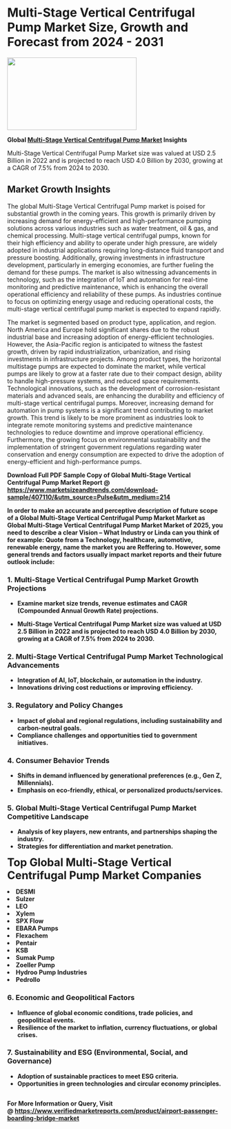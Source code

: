 <H1>Multi-Stage Vertical Centrifugal Pump Market Size, Growth and Forecast from 2024 - 2031</H1><img class="aligncenter size-medium wp-image-584254" src="https://thirdeyenews.in/wp-content/uploads/2024/09/Global-Market-Research-300x168.jpeg" alt="" width="300" height="168" /><p><strong>Global&nbsp;<a href="https://www.marketsizeandtrends.com/download-sample/407110/&amp;utm_source=Pulse&amp;utm_medium=214">Multi-Stage Vertical Centrifugal Pump Market</a> Insights</strong></p><p>Multi-Stage Vertical Centrifugal Pump Market size was valued at USD 2.5 Billion in 2022 and is projected to reach USD 4.0 Billion by 2030, growing at a CAGR of 7.5% from 2024 to 2030.</p><p><h2>Market Growth Insights</h2> <p>The global Multi-Stage Vertical Centrifugal Pump market is poised for substantial growth in the coming years. This growth is primarily driven by increasing demand for energy-efficient and high-performance pumping solutions across various industries such as water treatment, oil & gas, and chemical processing. Multi-stage vertical centrifugal pumps, known for their high efficiency and ability to operate under high pressure, are widely adopted in industrial applications requiring long-distance fluid transport and pressure boosting. Additionally, growing investments in infrastructure development, particularly in emerging economies, are further fueling the demand for these pumps. The market is also witnessing advancements in technology, such as the integration of IoT and automation for real-time monitoring and predictive maintenance, which is enhancing the overall operational efficiency and reliability of these pumps. As industries continue to focus on optimizing energy usage and reducing operational costs, the multi-stage vertical centrifugal pump market is expected to expand rapidly.</p> <p><strong></strong></p> <p>The market is segmented based on product type, application, and region. North America and Europe hold significant shares due to the robust industrial base and increasing adoption of energy-efficient technologies. However, the Asia-Pacific region is anticipated to witness the fastest growth, driven by rapid industrialization, urbanization, and rising investments in infrastructure projects. Among product types, the horizontal multistage pumps are expected to dominate the market, while vertical pumps are likely to grow at a faster rate due to their compact design, ability to handle high-pressure systems, and reduced space requirements. Technological innovations, such as the development of corrosion-resistant materials and advanced seals, are enhancing the durability and efficiency of multi-stage vertical centrifugal pumps. Moreover, increasing demand for automation in pump systems is a significant trend contributing to market growth. This trend is likely to be more prominent as industries look to integrate remote monitoring systems and predictive maintenance technologies to reduce downtime and improve operational efficiency. Furthermore, the growing focus on environmental sustainability and the implementation of stringent government regulations regarding water conservation and energy consumption are expected to drive the adoption of energy-efficient and high-performance pumps. <p><strong></p><p><span class=""><strong>Download Full PDF Sample Copy of Global Multi-Stage Vertical Centrifugal Pump Market Report</strong> @ <a href="https://www.marketsizeandtrends.com/download-sample/407110/&amp;utm_source=Pulse&amp;utm_medium=214" target="_blank">https://www.marketsizeandtrends.com/download-sample/407110/&amp;utm_source=Pulse&amp;utm_medium=214</a></span></p><p>In order to make an accurate and perceptive description of future scope of a Global&nbsp;Multi-Stage Vertical Centrifugal Pump Market Market as Global&nbsp;Multi-Stage Vertical Centrifugal Pump Market Market of 2025, you need to describe a clear Vision &ndash; What Industry or Linda can you think of for example: Quote from a Technology, healthcare, automotive, renewable energy, name the market you are Reffering to. However, some general trends and factors usually impact market reports and their future outlook include:</p><h3>1.&nbsp;<strong>Multi-Stage Vertical Centrifugal Pump Market Growth Projections</strong></h3><ul><li>Examine market size trends, revenue estimates and CAGR (Compounded Annual Growth Rate) projections.</li><li><p>Multi-Stage Vertical Centrifugal Pump Market size was valued at USD 2.5 Billion in 2022 and is projected to reach USD 4.0 Billion by 2030, growing at a CAGR of 7.5% from 2024 to 2030.</p></li></ul><h3>2.&nbsp;<strong>Multi-Stage Vertical Centrifugal Pump Market Technological Advancements</strong></h3><ul><li>Integration of AI, IoT, blockchain, or automation in the industry.</li><li>Innovations driving cost reductions or improving efficiency.</li></ul><h3>3.&nbsp;<strong>Regulatory and Policy Changes</strong></h3><ul><li>Impact of global and regional regulations, including sustainability and carbon-neutral goals.</li><li>Compliance challenges and opportunities tied to government initiatives.</li></ul><h3>4.&nbsp;<strong>Consumer Behavior Trends</strong></h3><ul><li>Shifts in demand influenced by generational preferences (e.g., Gen Z, Millennials).</li><li>Emphasis on eco-friendly, ethical, or personalized products/services.</li></ul><h3>5.&nbsp;<strong>Global Multi-Stage Vertical Centrifugal Pump Market Competitive Landscape</strong></h3><ul><li>Analysis of key players, new entrants, and partnerships shaping the industry.</li><li>Strategies for differentiation and market penetration.</li></ul><p data-pm-slice="1 1 []"><span style="color: inherit; font-family: inherit; font-size: 25px;">Top Global Multi-Stage Vertical Centrifugal Pump Market Companies</span></p><div class="" data-test-id=""><p><li>DESMI</li><li> Sulzer</li><li> LEO</li><li> Xylem</li><li> SPX Flow</li><li> EBARA Pumps</li><li> Flexachem</li><li> Pentair</li><li> KSB</li><li> Sumak Pump</li><li> Zoeller Pump</li><li> Hydroo Pump Industries</li><li> Pedrollo</li></p></div><h3>6.&nbsp;<strong>Economic and Geopolitical Factors</strong></h3><ul><li>Influence of global economic conditions, trade policies, and geopolitical events.</li><li>Resilience of the market to inflation, currency fluctuations, or global crises.</li></ul><h3>7.&nbsp;<strong>Sustainability and ESG (Environmental, Social, and Governance)</strong></h3><ul><li>Adoption of sustainable practices to meet ESG criteria.</li><li>Opportunities in green technologies and circular economy principles.</li></ul><h2><strong style="font-size: 14px;">For More Information or Query, Visit @&nbsp;</strong><a style="background-color: #ffffff; font-size: 14px;" href="https://www.marketsizeandtrends.com/report/multi-stage-vertical-centrifugal-pump-market/" target="_blank">https://www.verifiedmarketreports.com/product/airport-passenger-boarding-bridge-market</a></h2>
